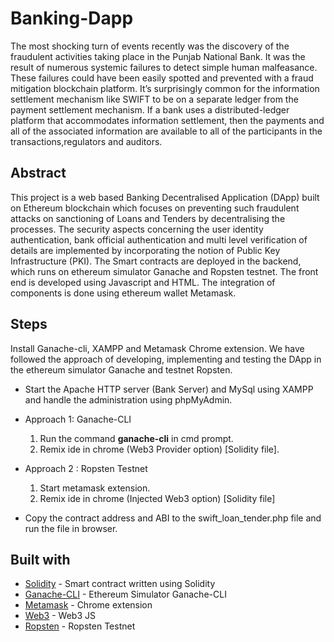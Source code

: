 # Banking-Dapp
The most shocking turn of events recently was the discovery of the fraudulent activities taking place in the Punjab National Bank. It was the result of numerous systemic failures to detect simple human malfeasance. These failures could have been easily spotted and prevented with a fraud mitigation blockchain platform. It’s surprisingly common for the information settlement mechanism like SWIFT to be on a separate ledger from the payment settlement mechanism. If a bank uses a distributed-ledger platform that accommodates information settlement, then the payments and all of the associated information are available to all of the participants in the transactions,regulators and auditors.

## Abstract
This project is a web based Banking Decentralised Application (DApp) built on Ethereum blockchain which focuses on preventing such fraudulent attacks on sanctioning of Loans and Tenders by decentralising the processes. The security aspects concerning the user identity authentication, bank official authentication and multi level verification of details are implemented by incorporating the notion of Public Key Infrastructure (PKI). The Smart contracts are deployed in the backend, which runs on ethereum simulator Ganache and Ropsten testnet. The front end is developed using Javascript and HTML. The integration of components is done using ethereum wallet Metamask.

## Steps
Install Ganache-cli, XAMPP and Metamask Chrome extension. We have followed the approach of developing, implementing and testing the DApp
in the ethereum simulator Ganache and testnet Ropsten.

* Start the Apache HTTP server (Bank Server) and MySql using XAMPP and handle the administration using phpMyAdmin.

* Approach 1: Ganache-CLI
    1. Run the command <b>ganache-cli</b> in cmd prompt.
    2. Remix ide in chrome (Web3 Provider option) [Solidity file].

* Approach 2 : Ropsten Testnet
    1. Start metamask extension.
    2. Remix ide in chrome (Injected Web3 option) [Solidity file]

* Copy the contract address and ABI to the swift_loan_tender.php file and run the file in browser.

## Built with

* [Solidity](http://solidity.readthedocs.io/en/latest/index.html) - Smart contract written using Solidity
* [Ganache-CLI](https://www.npmjs.com/package/ganache-cli) - Ethereum Simulator Ganache-CLI
* [Metamask](https://metamask.io/) - Chrome extension
* [Web3](https://web3js.readthedocs.io/en/1.0/) - Web3 JS
* [Ropsten](https://ropsten.etherscan.io/) - Ropsten Testnet
